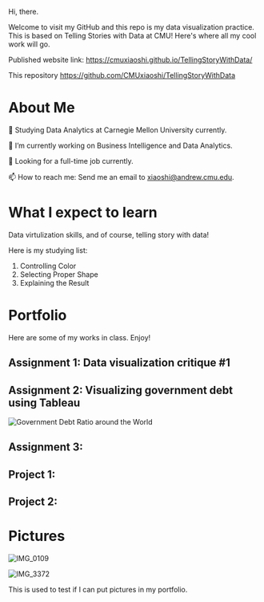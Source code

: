 Hi, there.

Welcome to visit my GitHub and this repo is my data visualization practice. This is based on Telling Stories with Data at CMU! Here's where all my cool work will go.

Published website link: https://cmuxiaoshi.github.io/TellingStoryWithData/

This repository https://github.com/CMUxiaoshi/TellingStoryWithData

# About Me
🏃 Studying Data Analytics at Carnegie Mellon University currently.

🔭 I’m currently working on Business Intelligence and Data Analytics.

🌱 Looking for a full-time job currently.

📫 How to reach me: Send me an email to xiaoshi@andrew.cmu.edu.

# What I expect to learn 

Data virtulization skills, and of course, telling story with data!

Here is my studying list:

1. Controlling Color
2. Selecting Proper Shape
3. Explaining the Result

# Portfolio

Here are some of my works in class. Enjoy!

## Assignment 1: Data visualization critique #1

## Assignment 2: Visualizing government debt using Tableau
![Government Debt Ratio around the World](https://prod-useast-b.online.tableau.com/#/site/xiaoshi/workbooks/1018384/views)
## Assignment 3:

## Project 1:

## Project 2:

# Pictures
![IMG_0109](https://github.com/CMUxiaoshi/TellingStoryWithData/assets/116749406/a01ead3d-ee8f-4c01-91d6-10a495b894b6)

![IMG_3372](https://github.com/CMUxiaoshi/TellingStoryWithData/assets/116749406/373d9a41-0db3-4241-b606-e69631025282)

This is used to test if I can put pictures in my portfolio.

